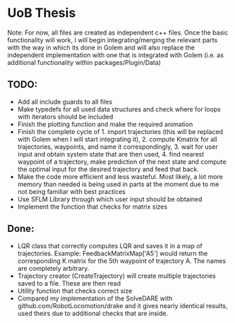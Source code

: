 # UoB Thesis 

Note: For now, all files are created as independent c++ files. Once the basic functionality will work, I will begin integrating/merging the relevant parts with the way in which its done in Golem and will also replace the independent implementation with one that is integrated with Golem (i.e. as additional functionality within packages/Plugin/Data)

## TODO:
- Add all include guards to all files
- Make typedefs for all used data structures and check where for loops with iterators should be included
- Finish the plotting function and make the required animation
- Finish the complete cycle of 1. import trajectories (this will be replaced with Golem when I will start integrating it), 2. compute Kmatrix for all trajectories, waypoints, and name it correspondingly, 3. wait for user input and obtain system state that are then used, 4. find nearest waypoint of a trajectory, make prediction of the next state and compute the optimal input for the desired trajectory and feed that back. 
- Make the code more efficient and less wasteful. Most likely, a lot more memory than needed is being used in parts at the moment due to me not being familiar with best practices
- Use SFLM Library through which user input should be obtained 
- Implement the function that checks for matrix sizes 

## Done:
- LQR class that correctly computes LQR and saves it in a map of trajectories. Example:
FeedbackMatrixMap['A5'] would return the corresponding K matrix for the 5th waypoint of trajectory A. The names are completely arbitrary. 
- Trajectory creator (CreateTrajectory) will create multiple trajectories saved to a file. These are then read 
- Utility function that checks correct size 
- Compared my implementation of the SolveDARE with github.com/RobotLocomotion/drake and it gives nearly identical results, used theirs due to additional checks that are inside. 
